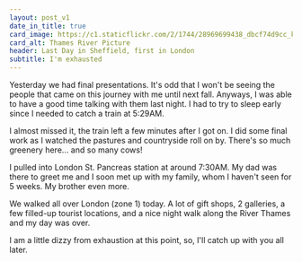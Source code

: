 ```yaml
---
layout: post_v1
date_in_title: true
card_image: https://c1.staticflickr.com/2/1744/28969699438_dbcf74d9cc_k.jpg
card_alt: Thames River Picture
header: Last Day in Sheffield, first in London
subtitle: I'm exhausted
---
```



 Yesterday we had final presentations. It's odd that I won't be seeing the people that came on this journey with me until next fall. Anyways, I was able to have a good time talking with them last night. I had to try to sleep early since I needed to catch a train at 5:29AM.
      

I almost missed it, the train left a few minutes after I got on. I did some final work as I watched the pastures and countryside roll on by. There's so much greenery here... and so many cows!
      

I pulled into London St. Pancreas station at around 7:30AM. My dad was there to greet me and I soon met up with my family, whom I haven't seen for 5 weeks. My brother even more.
      

We walked all over London (zone 1) today. A lot of gift shops, 2 galleries, a few filled-up tourist locations, and a nice night walk along the River Thames and my day was over.
      

I am a little dizzy from exhaustion at this point, so, I'll catch up with you all later.
      






